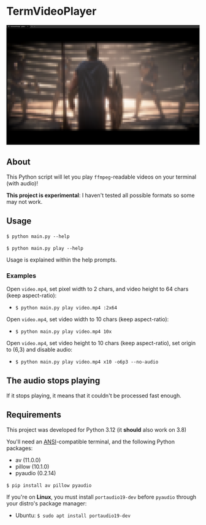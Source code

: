 # TermVideoPlayer

![](preview.png)

## About

This Python script will let you play `ffmpeg`-readable videos on your terminal (with audio)!

**This project is experimental**: I haven't tested all possible formats so some may not work.

## Usage

`$ python main.py --help`

`$ python main.py play --help`

Usage is explained within the help prompts.

### Examples

Open `video.mp4`, set pixel width to 2 chars, and video height to 64 chars (keep aspect-ratio):
- `$ python main.py play video.mp4 :2x64`

Open `video.mp4`, set video width to 10 chars (keep aspect-ratio):
- `$ python main.py play video.mp4 10x`

Open `video.mp4`, set video height to 10 chars (keep aspect-ratio), set origin to (6,3) and disable audio:
- `$ python main.py play video.mp4 x10 -o6p3 --no-audio`

## The audio stops playing

If it stops playing, it means that it couldn't be processed fast enough.

## Requirements

This project was developed for Python 3.12 (it **should** also work on 3.8)

You'll need an [ANSI](https://en.wikipedia.org/wiki/ANSI_escape_code)-compatible terminal, and the following Python packages:
- av (11.0.0)
- pillow (10.1.0)
- pyaudio (0.2.14)

`$ pip install av pillow pyaudio`

If you're on **Linux**, you must install `portaudio19-dev` before `pyaudio` through your distro's package manager:
- Ubuntu: `$ sudo apt install portaudio19-dev`
